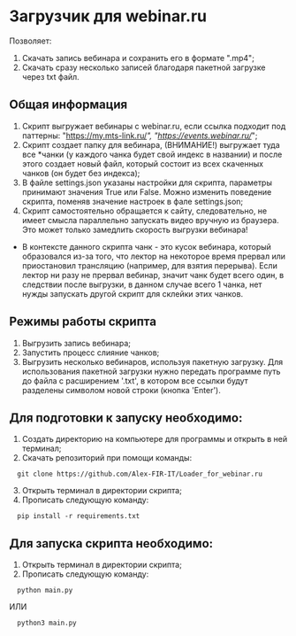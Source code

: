 # Загрузчик для webinar.ru

Позволяет: 
1) Скачать запись вебинара и сохранить его в формате ".mp4";
2) Скачать сразу несколько записей благодаря пакетной загрузке через txt файл.

## Общая информация

1) Скрипт выгружает вебинары с webinar.ru, если ссылка подходит под паттерны: "https://my.mts-link.ru/*", "https://events.webinar.ru/*";
2) Скрипт создает папку для вебинара, (ВНИМАНИЕ!) выгружает туда все *чанки (у каждого чанка будет свой индекс в названии) и после этого создает новый файл, который состоит из всех скаченных чанков (он будет без индекса);
3) В файле settings.json указаны настройки для скрипта, параметры принимают значения True или False. Можно изменить поведение скрипта, поменяв значение настроек в фале settings.json;
4) Скрипт самостоятельно обращается к сайту, следовательно, не имеет смысла параллельно запускать видео вручную из браузера. Это может только замедлить скорость выгрузки вебинара!

* В контексте данного скрипта чанк - это кусок вебинара, который образовался из-за того, что лектор на некоторое время
прервал или приостановил трансляцию (например, для взятия перерыва). Если лектор ни разу не прервал вебинар, 
значит чанк будет всего один, в следствии после выгрузки, в данном случае всего 1 чанка, нет нужды запускать 
другой скрипт для склейки этих чанков.   

## Режимы работы скрипта
1) Выгрузить запись вебинара;
2) Запустить процесс слияние чанков;
3) Выгрузить несколько вебинаров, используя пакетную загрузку.
Для использования пакетной загрузки нужно передать программе путь до файла с расширением '.txt', 
в котором все ссылки будут разделены символом новой строки (кнопка 'Enter').


## Для подготовки к запуску необходимо:

1) Создать директорию на компьютере для программы и открыть в ней терминал;
2) Скачать репозиторий при помощи команды:

```commandline
  git clone https://github.com/Alex-FIR-IT/Loader_for_webinar.ru
```

3) Открыть терминал в директории скрипта;
4) Прописать следующую команду:

```commandline
  pip install -r requirements.txt
```

## Для запуска скрипта необходимо:

1) Открыть терминал в директории скрипта;
2) Прописать следующую команду:

```commandline
  python main.py
```
ИЛИ

```commandline
  python3 main.py
```

